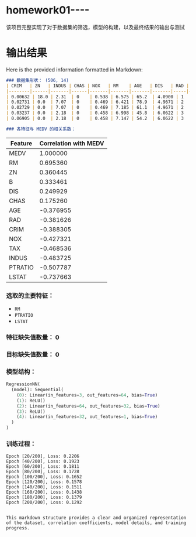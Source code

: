 # homework01----
该项目完整实现了对于数据集的筛选，模型的构建，以及最终结果的输出与测试
# 输出结果
Here is the provided information formatted in Markdown:

```markdown
### 数据集形状： (506, 14)
| CRIM   | ZN   | INDUS | CHAS | NOX   | RM    | AGE   | DIS   | RAD | TAX  | PTRATIO | B     | LSTAT | MEDV |
|--------|------|-------|------|-------|-------|-------|-------|-----|------|---------|-------|-------|------|
| 0.00632 | 18.0 | 2.31  | 0    | 0.538 | 6.575 | 65.2  | 4.0900 | 1   | 296  | 15.3    | 396.90 | 4.98  | 24.0 |
| 0.02731 | 0.0  | 7.07  | 0    | 0.469 | 6.421 | 78.9  | 4.9671 | 2   | 242  | 17.8    | 396.90 | 9.14  | 21.6 |
| 0.02729 | 0.0  | 7.07  | 0    | 0.469 | 7.185 | 61.1  | 4.9671 | 2   | 242  | 17.8    | 392.83 | 4.03  | 34.7 |
| 0.03237 | 0.0  | 2.18  | 0    | 0.458 | 6.998 | 45.8  | 6.0622 | 3   | 222  | 18.7    | 394.63 | 2.94  | 33.4 |
| 0.06905 | 0.0  | 2.18  | 0    | 0.458 | 7.147 | 54.2  | 6.0622 | 3   | 222  | 18.7    | 396.90 | 5.33  | 36.2 |

### 各特征与 MEDV 的相关系数：
```
| Feature | Correlation with MEDV |
|---------|-----------------------|
| MEDV    | 1.000000              |
| RM      | 0.695360              |
| ZN      | 0.360445              |
| B       | 0.333461              |
| DIS     | 0.249929              |
| CHAS    | 0.175260              |
| AGE     | -0.376955             |
| RAD     | -0.381626             |
| CRIM    | -0.388305             |
| NOX     | -0.427321             |
| TAX     | -0.468536             |
| INDUS   | -0.483725             |
| PTRATIO | -0.507787             |
| LSTAT   | -0.737663             |

### 选取的主要特征：
- `RM`
- `PTRATIO`
- `LSTAT`

### 特征缺失值数量： 0

### 目标缺失值数量： 0

### 模型结构：
```python
RegressionNN(
  (model): Sequential(
    (0): Linear(in_features=3, out_features=64, bias=True)
    (1): ReLU()
    (2): Linear(in_features=64, out_features=32, bias=True)
    (3): ReLU()
    (4): Linear(in_features=32, out_features=1, bias=True)
  )
)
```

### 训练过程：
```
Epoch [20/200], Loss: 0.2206
Epoch [40/200], Loss: 0.1923
Epoch [60/200], Loss: 0.1811
Epoch [80/200], Loss: 0.1728
Epoch [100/200], Loss: 0.1652
Epoch [120/200], Loss: 0.1578
Epoch [140/200], Loss: 0.1511
Epoch [160/200], Loss: 0.1438
Epoch [180/200], Loss: 0.1379
Epoch [200/200], Loss: 0.1292
```
```

This markdown structure provides a clear and organized representation of the dataset, correlation coefficients, model details, and training progress.
